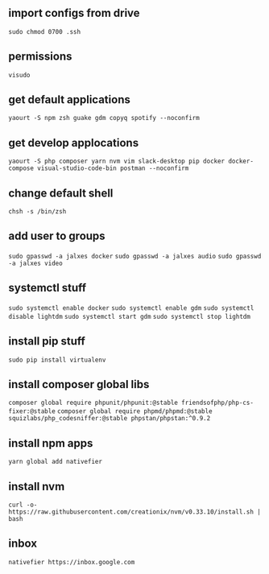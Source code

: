 ## import configs from drive

`sudo chmod 0700 .ssh`

## permissions

`visudo`

## get default applications

`yaourt -S npm zsh guake gdm copyq spotify --noconfirm`

## get develop applocations

`yaourt -S php composer yarn nvm vim slack-desktop pip docker docker-compose visual-studio-code-bin postman --noconfirm`

## change default shell

`chsh -s /bin/zsh`

## add user to groups

`sudo gpasswd -a jalxes docker`
`sudo gpasswd -a jalxes audio`
`sudo gpasswd -a jalxes video`

## systemctl stuff

`sudo systemctl enable docker`
`sudo systemctl enable gdm`
`sudo systemctl disable lightdm`
`sudo systemctl start gdm`
`sudo systemctl stop lightdm`

## install pip stuff

`sudo pip install virtualenv`

## install composer global libs

`composer global require phpunit/phpunit:@stable friendsofphp/php-cs-fixer:@stable`
`composer global require phpmd/phpmd:@stable squizlabs/php_codesniffer:@stable phpstan/phpstan:^0.9.2`

## install npm apps

`yarn global add nativefier`

## install nvm

`curl -o- https://raw.githubusercontent.com/creationix/nvm/v0.33.10/install.sh | bash`

## inbox

`nativefier https://inbox.google.com`

